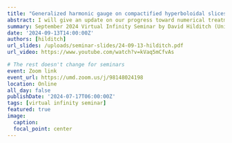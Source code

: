 ```yaml
---
title: "Generalized harmonic gauge on compactified hyperboloidal slices"
abstract: I will give an update on our progress toward numerical treatment of the hyperboloidal initial value problem with the generalized harmonic gauge formulation using a dual-foliation setup. This will include an overview of our general strategy, spherical and 3D toy models, the comprehensive treatment of spherical GR, and finally, a discussion of what remains to be done in the full 3D case.
summary: September 2024 Virtual Infinity Seminar by David Hilditch (University of Lisbon)
date: '2024-09-13T14:00:00Z'
authors: [hilditch]
url_slides: /uploads/seminar-slides/24-09-13-hilditch.pdf
url_video: https://www.youtube.com/watch?v=kVaq5mCfvAs

# The rest doesn't change for seminars
event: Zoom link
event_url: https://umd.zoom.us/j/98148024198
location: Online
all_day: false
publishDate: '2024-07-17T06:00:00Z'
tags: [virtual infinity seminar]
featured: true
image:  
  caption:
  focal_point: center
---
```

